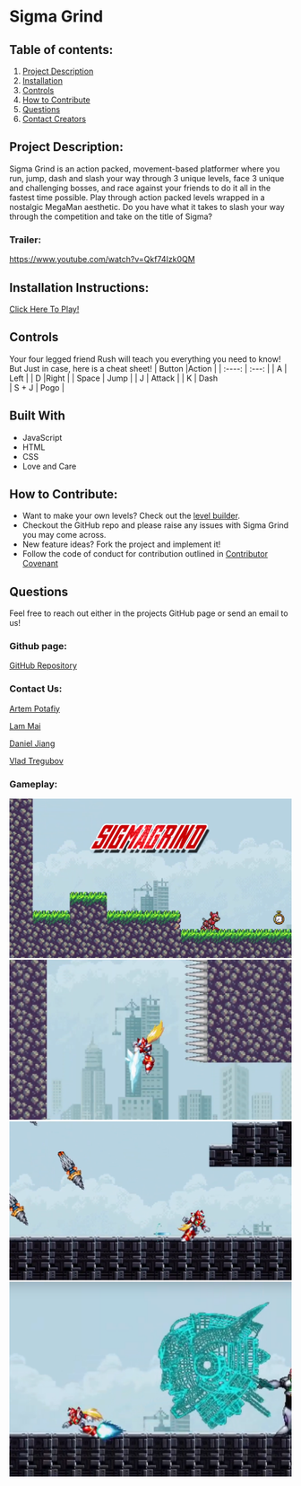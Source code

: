   # Sigma Grind
  
  ## Table of contents:
  1. [Project Description](#Project-Description)
  1. [Installation](#Installation-Instructions)
  1. [Controls](#Controls)
  1. [How to Contribute](#How-to-Contribute)
  1. [Questions](#Questions)
  1. [Contact Creators](#Contact-Us)

  ## Project Description:
Sigma Grind is an action packed, movement-based platformer where you run, jump, dash and slash your way through 3 unique levels, face 3 unique and challenging bosses, and race against your friends to do it all in the fastest time possible. Play through action packed levels wrapped in a nostalgic MegaMan aesthetic. Do you have what it takes to slash your way through the competition and take on the title of Sigma?



  ### Trailer:
https://www.youtube.com/watch?v=Qkf74Izk0QM
  ## Installation Instructions:
  [Click Here To Play!](https://apotafiy.github.io/sigma-grind/)
  ## Controls
  Your four legged friend Rush will teach you everything you need to know! 
  But Just in case, here is a cheat sheet!
| Button        |Action     |
|    :----:     |          :---: |
| A             | Left    |
| D             |Right      |
| Space         | Jump      |
| J             | Attack     |
| K             | Dash   
| S + J         | Pogo     |

  ## Built With
  * JavaScript
  * HTML
  * CSS
  * Love and Care
  ## How to Contribute:
  * Want to make your own levels? Check out the [level builder](https://github.com/treguv/sigma-grind-level-builder).
  * Checkout the GitHub repo and please raise any issues with Sigma Grind you may come across.
  * New feature ideas? Fork the project and implement it!
  * Follow the code of conduct for contribution outlined in [Contributor Covenant](https://www.contributor-covenant.org/) 

  ## Questions
  Feel free to reach out either in the projects GitHub page or send an email to us!
  ### Github page:
  [GitHub Repository](https://github.com/apotafiy/sigma-grind)
  ### Contact Us:
   [Artem Potafiy](https://github.com/apotafiy)

  [Lam Mai](https://github.com/lammai)

  [Daniel Jiang](https://github.com/imdanieljiang)

  [Vlad Tregubov](https://github.com/treguv)

   ### Gameplay:
  ![Title Card](readme/title_card.png)
  ![Pogo](readme/pogo.png)
  ![Drills](readme/drills.png)\
  ![Sigma](readme/sigma.png)
